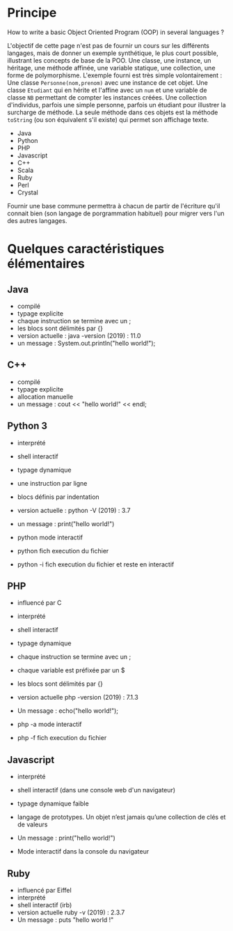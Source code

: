 # Principe

How to write a basic Object Oriented Program (OOP) in several languages ?

L'objectif de cette page n'est pas de fournir un cours sur les différents langages, mais de donner un exemple synthétique, le plus court possible, illustrant les concepts de base de la POO.
Une classe, une instance, un héritage, une méthode affinée, une variable statique, une collection, une forme de polymorphisme. L'exemple fourni est très simple volontairement : Une classe `Personne(nom,prenom)` avec une instance de cet objet. Une classe `Etudiant` qui en hérite et l'affine avec un `num` et une variable de classe `NB` permettant de compter les instances créées. Une collection d'individus, parfois une simple personne, parfois un étudiant pour illustrer la surcharge de méthode. La seule méthode dans ces objets est la méthode `toString` (ou son équivalent s'il existe) qui permet son affichage texte.

- Java
- Python
- PHP
- Javascript
- C++
- Scala
- Ruby
- Perl
- Crystal

Fournir une base commune permettra à chacun de partir de l'écriture qu'il connait bien (son langage de porgrammation habituel) pour migrer vers l'un des autres langages.


# Quelques caractéristiques élémentaires

## Java
- compilé
- typage explicite
- chaque instruction se termine avec un ;
- les blocs sont délimités par {}
- version actuelle : java -version (2019) : 11.0
- un message : System.out.println("hello world!");


## C++
- compilé
- typage explicite
- allocation manuelle
- un message : cout << "hello world!" << endl;


## Python 3
- interprété
- shell interactif
- typage dynamique
- une instruction par ligne
- blocs définis par indentation
- version actuelle : python -V (2019) : 3.7
- un message : print("hello world!")

- python         mode interactif
- python fich    execution du fichier
- python -i fich execution du fichier et reste en interactif


## PHP
- influencé par C
- interprété
- shell interactif
- typage dynamique
- chaque instruction se termine avec un ;
- chaque variable est préfixée par un $
- les blocs sont délimités par {}
- version actuelle php -version (2019) : 7.1.3
- Un message : echo("hello world!");


- php -a         mode interactif
- php -f fich    execution du fichier


## Javascript
- interprété
- shell interactif (dans une console web d'un navigateur)
- typage dynamique faible
- langage de prototypes. Un objet n’est jamais qu’une collection de clés et de valeurs
- Un message : print("hello world!")

- Mode interactif dans la console du navigateur

## Ruby
- influencé par Eiffel
- interprété
- shell interactif (irb)
- version actuelle ruby -v (2019) : 2.3.7
- Un message : puts "hello world !"
